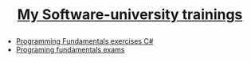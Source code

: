 # <a href="https://softuni.bg/about" rel="My Software-university trainings"><p align="center"> My Software-university trainings<p>
 </a>

* [Programming Fundamentals exercises C#] 
* [Programing fundamentals exams]


[Programming Fundamentals exercises C#]: <https://github.com/MilenKunchev/Soft-Uni/tree/master/C%23ProgrammingFundamentals>
[Programing fundamentals exams]:<https://github.com/MilenKunchev/Soft-Uni/tree/master/Programing%20fundamentals%20exams>

